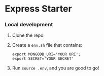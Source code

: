 # Express Starter

### Local development
1. Clone the repo.
1. Create a `env.sh` file that contains:

    ```
    export MONGODB_URI='YOUR URI';
    export SECRET='YOUR SECRET'
    ```

1. Run `source .env`, and you are good to go!

